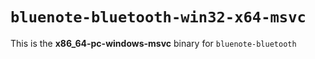 # `bluenote-bluetooth-win32-x64-msvc`

This is the **x86_64-pc-windows-msvc** binary for `bluenote-bluetooth`

